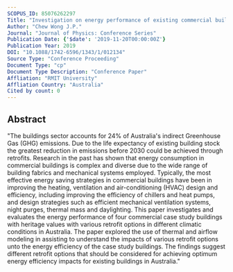 ```yaml
---
SCOPUS_ID: 85076262297
Title: "Investigation on energy performance of existing commercial buildings with heritage values by incorporating retrofit options"
Author: "Chew Wong J.P."
Journal: "Journal of Physics: Conference Series"
Publication Date: {'$date': '2019-11-20T00:00:00Z'}
Publication Year: 2019
DOI: "10.1088/1742-6596/1343/1/012134"
Source Type: "Conference Proceeding"
Document Type: "cp"
Document Type Description: "Conference Paper"
Affliation: "RMIT University"
Affliation Country: "Australia"
Cited by count: 0
---
```


## Abstract
"The buildings sector accounts for 24% of Australia's indirect Greenhouse Gas (GHG) emissions. Due to the life expectancy of existing building stock the greatest reduction in emissions before 2030 could be achieved through retrofits. Research in the past has shown that energy consumption in commercial buildings is complex and diverse due to the wide range of building fabrics and mechanical systems employed. Typically, the most effective energy saving strategies in commercial buildings have been in improving the heating, ventilation and air-conditioning (HVAC) design and efficiency, including improving the efficiency of chillers and heat pumps, and design strategies such as efficient mechanical ventilation systems, night purges, thermal mass and daylighting. This paper investigates and evaluates the energy performance of four commercial case study buildings with heritage values with various retrofit options in different climatic conditions in Australia. The paper explored the use of thermal and airflow modeling in assisting to understand the impacts of various retrofit options unto the energy efficiency of the case study buildings. The findings suggest different retrofit options that should be considered for achieving optimum energy efficiency impacts for existing buildings in Australia."
